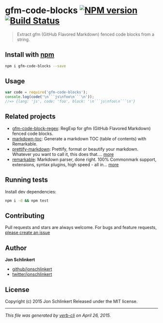 # gfm-code-blocks [![NPM version](https://badge.fury.io/js/gfm-code-blocks.svg)](http://badge.fury.io/js/gfm-code-blocks)  [![Build Status](https://travis-ci.org/jonschlinkert/gfm-code-blocks.svg)](https://travis-ci.org/jonschlinkert/gfm-code-blocks) 

> Extract gfm (GitHub Flavored Markdown) fenced code blocks from a string.

## Install with [npm](npmjs.org)

```bash
npm i gfm-code-blocks --save
```

## Usage

```js
var code = require('gfm-code-blocks');
console.log(code('\n```js\nfoo\n```\n'));
//=> {lang: 'js', code: 'foo', block: '\n```js\nfoo\n```\n'}
```

## Related projects

* [gfm-code-block-regex](https://github.com/jonschlinkert/gfm-code-block-regex): RegExp for gfm (GitHub Flavored Markdown) fenced code blocks.
* [markdown-toc](https://github.com/jonschlinkert/markdown-toc): Generate a markdown TOC (table of contents) with Remarkable.
* [prettify-markdown](https://github.com/jonschlinkert/prettify-markdown): Prettify, format or beautify your markdown. Whatever you want to call it, this does that.… [more](https://github.com/jonschlinkert/prettify-markdown)
* [remarkable](https://github.com/jonschlinkert/remarkable): Markdown parser, done right. 100% Commonmark support, extensions, syntax plugins, high speed - all in… [more](https://github.com/jonschlinkert/remarkable)

## Running tests

Install dev dependencies:

```bash
npm i -d && npm test
```

## Contributing

Pull requests and stars are always welcome. For bugs and feature requests, [please create an issue](https://github.com/jonschlinkert/gfm-code-blocks/issues)

## Author

**Jon Schlinkert**

+ [github/jonschlinkert](https://github.com/jonschlinkert)
+ [twitter/jonschlinkert](http://twitter.com/jonschlinkert)

## License

Copyright (c) 2015 Jon Schlinkert
Released under the MIT license.

***

_This file was generated by [verb-cli](https://github.com/assemble/verb-cli) on April 26, 2015._

<!-- reflinks generated by verb-reflinks plugin -->

[assemble]: http://assemble.io
[template]: https://github.com/jonschlinkert/template
[verb]: https://github.com/assemble/verb